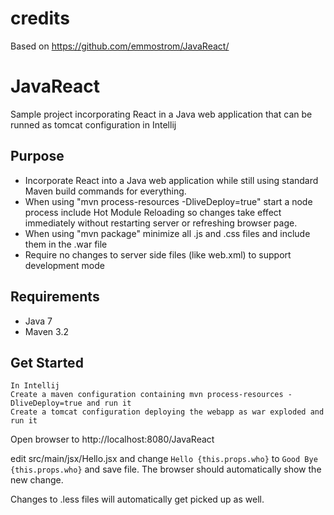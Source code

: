# credits
Based on https://github.com/emmostrom/JavaReact/

# JavaReact
Sample project incorporating React in a Java web application that can be runned as tomcat configuration in Intellij

## Purpose
* Incorporate React into a Java web application while still using standard Maven build commands for everything.
* When using "mvn process-resources -DliveDeploy=true" start a node process include Hot Module Reloading so changes take effect immediately without restarting server or refreshing browser page.
* When using "mvn package" minimize all .js and .css files and include them in the .war file
* Require no changes to server side files (like web.xml) to support development mode
 
## Requirements
* Java 7
* Maven 3.2

## Get Started

```
In Intellij
Create a maven configuration containing mvn process-resources -DliveDeploy=true and run it
Create a tomcat configuration deploying the webapp as war exploded and run it

```

Open browser to http://localhost:8080/JavaReact

edit src/main/jsx/Hello.jsx and change `Hello {this.props.who}` to `Good Bye {this.props.who}` and save file.  The browser should automatically show the new change.

Changes to .less files will automatically get picked up as well.

